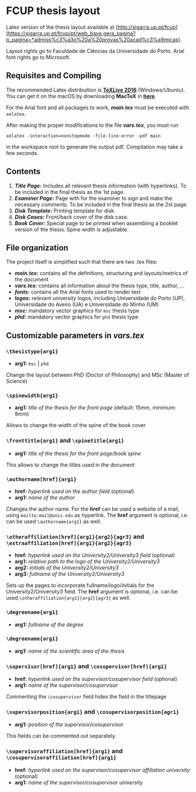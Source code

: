 # FCUP thesis layout 

Latex version of the thesis layout available at [http://sigarra.up.pt/fcup](https://sigarra.up.pt/fcup/pt/web_base.gera_pagina?p_pagina=*admiss%c3%a3o%20a%20provas%20acad%c3%a9micas).

Layout rights go to Faculdade de Ciências da Universidade do Porto. Arial font rights go to Microsoft.


## Requisites and Compiling

The recommended Latex distribuition is [**TeXLive 2016**](https://www.tug.org/texlive/windows.html) (Windows/Ubuntu). You can get it on the macOS by downloading **MacTeX** in [**here**](https://www.tug.org/texlive/windows.html).

For the Arial font and all packages to work, **_main.tex_** must be executed with `xelatex`. 

After making the proper modifications to the file **_vars.tex_**, you must run
```
xelatex -interaction=nonstopmode -file-line-error -pdf main
```
in the workspace root to generate the output pdf. Compilation may take a few seconds.


## Contents

1. **_Title Page:_** Includes all relevant thesis information (with hyperlinks). To be included in the final thesis as the 1st page.
2. **_Examiner Page:_** Page with for the examiner to sign and make the necessary comments. To be included in the final thesis as the 2st page.
3. **_Disk Template:_** Printing template for disk.
4. **_Disk Cases:_** Front/back cover of the disk case.
5. **_Book Cover:_** Special page to be printed when assembling a booklet version of the thesis. Spine width is adjustable.


## File organization

The project itself is simplified such that there are two .tex files:
- **_main.tex:_** contains all the definitions, structuring and layouts/metrics of the document
- **_vars.tex:_** contains all information about the thesis type, title, author, ...
- **_fonts:_** contains all the Arial fonts used to render text
- **_logos:_** relevant university logos, including Universidade do Porto (UP), Universidade do Aveiro (UA) e Universidade do Minho (UM)
- **_msc:_** mandatory vector graphics for `msc` thesis type
- **_phd:_** mandatory vector graphics for `phd` thesis type


## Customizable parameters in **_vars.tex_**

### `\thesistype{arg1}` 

- **arg1:**  `msc` | `phd`

Change the layout between PhD (Doctor of Philosophy) and MSc (Master of Science)


### `\spinewidth{arg1}` 

- **arg1:** _title of the thesis for the front page_ (default: 15mm, minimum: 8mm)

Allows to change the width of the spine of the book cover


### `\fronttitle{arg1}` and `\spinetitle{arg1}` 

- **arg1:**  _title of the thesis for the front page/book spine_

This allows to change the titles used in the document


### `\authorname[href]{arg1}` 

- **href:** _hyperlink used on the author field_ (optional)
- **arg1:** _name of the author_

Changes the author name. For the **href** can be used a website of a mail, using `mailto:mail@univ.edu` as hyperlink.
The **href** argument is optional, i.e. can be used `\authorname{arg1}` as well.

### `\otheraffiliation[href]{arg1}{arg2}{agr3}` and `\extraaffiliation[href]{arg1}{arg2}{agr3}`

- **href:** _hyperlink used on the University2/University3 field_ (optional)
- **arg1:** _relative path to the logo of the University2/University3_
- **arg2:** _initials of the University2/University3_
- **arg3:** _fullname of the University2/University3_

Sets up the pages to incorporate fullname/logo/initials for the University2/University3 field.
The **href** argument is optional, i.e. can be used `\otheraffiliation{arg1}{arg2}{agr3}` as well.

### `\degreename{arg1}` 

- **arg1:** _fullname of the degree_

### `\degreename{arg1}` 

- **arg1:** _name of the scientific area of the thesis_

### `\supervisor[href]{arg1}` and `\cosupervisor[href]{arg1}`

- **href:** _hyperlink used on the supervisor/cosupervisor field_ (optional)
- **arg1:** _name of the supervisor/cosupervisor_

Commenting the `\cosupervisor` field hides the field in the titlepage

### `\supervisorposition{arg1}` and `\cosupervisorposition{agr1}`

- **arg1:** _position of the supervisor/cosupervisor_

This fields can be commented out separately.

### `\supervisoraffiliation[href]{arg1}` and `\cosupervisoraffiliation[href]{arg1}`

- **href:** _hyperlink used on the supervisor/cosupervisor affiliation university_ (optional)
- **arg1:** _name of the supervisor/cosupervisor university_
